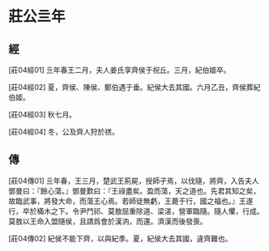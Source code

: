 # 莊公亖年

## 經 <a name="03Zhuang04Jing"></a>

<a name="03Zhuang04Jing01">[莊04經01]</a> 亖年春王二月，夫人姜氏享齊侯于祝丘。三月，紀伯姬卒。

<a name="03Zhuang04Jing02">[莊04經02]</a> 夏，齊侯、陳侯、鄭伯遇于垂。紀侯大去其國。六月乙丑，齊侯葬紀伯姬。

<a name="03Zhuang04Jing03">[莊04經03]</a> 秋七月。

<a name="03Zhuang04Jing04">[莊04經04]</a> 冬，公及齊人狩於禚。

## 傳 <a name="03Zhuang04Zhuan"></a>

<a name="03Zhuang04Zhuan01">[莊04傳01]</a> 亖年春，王三月，楚武王荊屍，授師孑焉，以伐隨，將齊，入告夫人鄧曼曰：『餘心蕩。』鄧曼歎曰：『王祿盡矣。盈而蕩，天之道也。先君其知之矣，故臨武事，將發大命，而蕩王心焉。若師徒無虧，王薨于行，國之福也。』王遂行，卒於樠木之下。令尹鬥祁、莫敖屈重除道、梁溠，營軍臨隨。隨人懼，行成。莫敖以王命入盟隨侯，且請爲會於漢汭，而還。濟漢而後發喪。

<a name="03Zhuang04Zhuan02">[莊04傳02]</a> 紀侯不能下齊，以與紀季。夏，紀侯大去其國，違齊難也。

